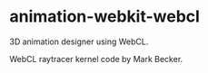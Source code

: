 animation-webkit-webcl
======================

3D animation designer using WebCL.

WebCL raytracer kernel code by Mark Becker. 
